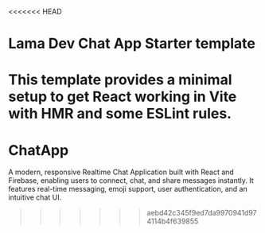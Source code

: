 <<<<<<< HEAD
# Lama Dev Chat App Starter template

This template provides a minimal setup to get React working in Vite with HMR and some ESLint rules.
=======
# ChatApp
A modern, responsive Realtime Chat Application built with React and Firebase, enabling users to connect, chat, and share messages instantly. It features real-time messaging, emoji support, user authentication, and an intuitive chat UI.
>>>>>>> aebd42c345f9ed7da9970941d974114b4f639855

